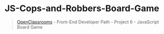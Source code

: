 # JS-Cops-and-Robbers-Board-Game
> [OpenClassrooms](https://openclassrooms.com/) - Front-End Developer Path - Project 6 - JavaScript Board Game
